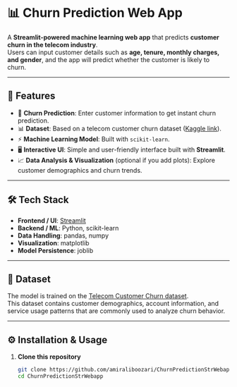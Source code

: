 # 📊 Churn Prediction Web App  

A **Streamlit-powered machine learning web app** that predicts **customer churn in the telecom industry**.  
Users can input customer details such as **age, tenure, monthly charges, and gender**, and the app will predict whether the customer is likely to churn.  

---

## 🚀 Features  

- 🔮 **Churn Prediction**: Enter customer information to get instant churn prediction.  
- 📊 **Dataset**: Based on a telecom customer churn dataset ([Kaggle link](https://www.kaggle.com/datasets/abdullah0a/telecom-customer-churn-insights-for-analysis)).  
- ⚡ **Machine Learning Model**: Built with `scikit-learn`.  
- 🖥️ **Interactive UI**: Simple and user-friendly interface built with **Streamlit**.  
- 📈 **Data Analysis & Visualization** (optional if you add plots): Explore customer demographics and churn trends.  

---

## 🛠️ Tech Stack  

- **Frontend / UI**: [Streamlit](https://streamlit.io/)  
- **Backend / ML**: Python, scikit-learn  
- **Data Handling**: pandas, numpy  
- **Visualization**: matplotlib  
- **Model Persistence**: joblib  

---

## 📂 Dataset  

The model is trained on the [Telecom Customer Churn dataset](https://www.kaggle.com/datasets/abdullah0a/telecom-customer-churn-insights-for-analysis).  
This dataset contains customer demographics, account information, and service usage patterns that are commonly used to analyze churn behavior.  

---

## ⚙️ Installation & Usage  

1. **Clone this repository**  
   ```bash
   git clone https://github.com/amiraliboozari/ChurnPredictionStrWebapp.git
   cd ChurnPredictionStrWebapp
